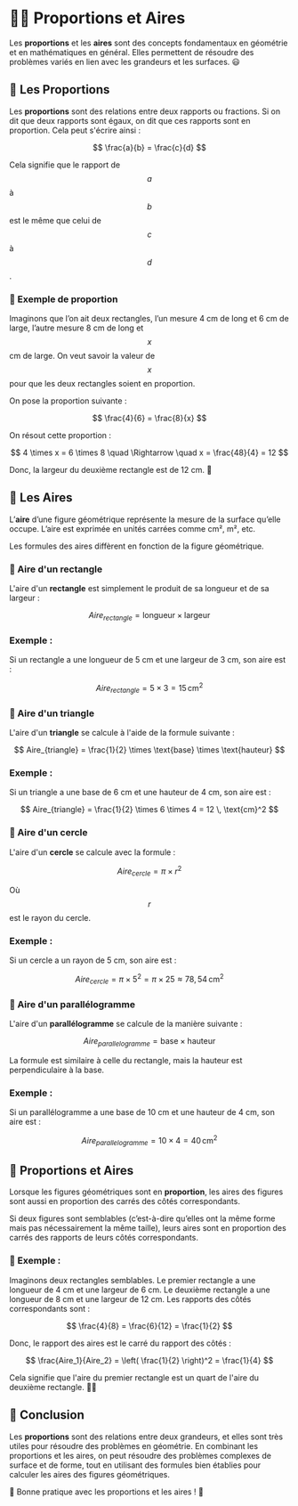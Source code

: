 


# 🧑‍🏫 Proportions et Aires

Les **proportions** et les **aires** sont des concepts fondamentaux en géométrie et en mathématiques en général. Elles permettent de résoudre des problèmes variés en lien avec les grandeurs et les surfaces. 😃



## 🔹 Les Proportions

Les **proportions** sont des relations entre deux rapports ou fractions. Si on dit que deux rapports sont égaux, on dit que ces rapports sont en proportion. Cela peut s'écrire ainsi :

$$
\frac{a}{b} = \frac{c}{d}
$$

Cela signifie que le rapport de $$a$$ à $$b$$ est le même que celui de $$c$$ à $$d$$.



### 🔸 Exemple de proportion

Imaginons que l’on ait deux rectangles, l’un mesure 4 cm de long et 6 cm de large, l’autre mesure 8 cm de long et $$x$$ cm de large. On veut savoir la valeur de $$x$$ pour que les deux rectangles soient en proportion.

On pose la proportion suivante :

$$
\frac{4}{6} = \frac{8}{x}
$$

On résout cette proportion :

$$
4 \times x = 6 \times 8 \quad \Rightarrow \quad x = \frac{48}{4} = 12
$$

Donc, la largeur du deuxième rectangle est de 12 cm. 🔎



## 🔹 Les Aires

L’**aire** d’une figure géométrique représente la mesure de la surface qu’elle occupe. L’aire est exprimée en unités carrées comme cm², m², etc.

Les formules des aires diffèrent en fonction de la figure géométrique.



### 🔸 Aire d'un rectangle

L'aire d'un **rectangle** est simplement le produit de sa longueur et de sa largeur :

$$
Aire_{rectangle} = \text{longueur} \times \text{largeur}
$$

### Exemple :

Si un rectangle a une longueur de 5 cm et une largeur de 3 cm, son aire est :

$$
Aire_{rectangle} = 5 \times 3 = 15 \, \text{cm}^2
$$



### 🔸 Aire d'un triangle

L'aire d'un **triangle** se calcule à l'aide de la formule suivante :

$$
Aire_{triangle} = \frac{1}{2} \times \text{base} \times \text{hauteur}
$$

### Exemple :

Si un triangle a une base de 6 cm et une hauteur de 4 cm, son aire est :

$$
Aire_{triangle} = \frac{1}{2} \times 6 \times 4 = 12 \, \text{cm}^2
$$



### 🔸 Aire d'un cercle

L'aire d'un **cercle** se calcule avec la formule :

$$
Aire_{cercle} = \pi \times r^2
$$

Où $$r$$ est le rayon du cercle.

### Exemple :

Si un cercle a un rayon de 5 cm, son aire est :

$$
Aire_{cercle} = \pi \times 5^2 = \pi \times 25 \approx 78,54 \, \text{cm}^2
$$



### 🔸 Aire d'un parallélogramme

L'aire d'un **parallélogramme** se calcule de la manière suivante :

$$
Aire_{parallelogramme} = \text{base} \times \text{hauteur}
$$

La formule est similaire à celle du rectangle, mais la hauteur est perpendiculaire à la base.

### Exemple :

Si un parallélogramme a une base de 10 cm et une hauteur de 4 cm, son aire est :

$$
Aire_{parallelogramme} = 10 \times 4 = 40 \, \text{cm}^2
$$



## 🔹 Proportions et Aires

Lorsque les figures géométriques sont en **proportion**, les aires des figures sont aussi en proportion des carrés des côtés correspondants. 

Si deux figures sont semblables (c’est-à-dire qu’elles ont la même forme mais pas nécessairement la même taille), leurs aires sont en proportion des carrés des rapports de leurs côtés correspondants.

### 🔸 Exemple :

Imaginons deux rectangles semblables. Le premier rectangle a une longueur de 4 cm et une largeur de 6 cm. Le deuxième rectangle a une longueur de 8 cm et une largeur de 12 cm. Les rapports des côtés correspondants sont :

$$
\frac{4}{8} = \frac{6}{12} = \frac{1}{2}
$$

Donc, le rapport des aires est le carré du rapport des côtés :

$$
\frac{Aire_1}{Aire_2} = \left( \frac{1}{2} \right)^2 = \frac{1}{4}
$$

Cela signifie que l'aire du premier rectangle est un quart de l'aire du deuxième rectangle. 🧑‍🏫



## 🔹 Conclusion

Les **proportions** sont des relations entre deux grandeurs, et elles sont très utiles pour résoudre des problèmes en géométrie. En combinant les proportions et les aires, on peut résoudre des problèmes complexes de surface et de forme, tout en utilisant des formules bien établies pour calculer les aires des figures géométriques.

🎉 Bonne pratique avec les proportions et les aires ! 🚀

